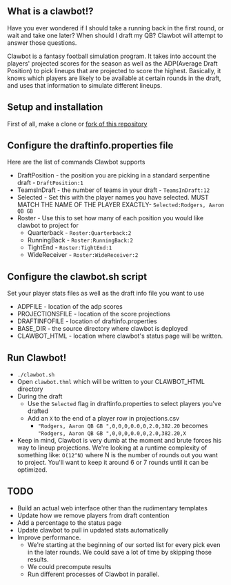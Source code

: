 ## What is a clawbot!?

Have you ever wondered if I should take a running back in the first round, or wait and take one later?  When should I draft my QB? Clawbot will attempt to answer those questions.

Clawbot is a fantasy football simulation program.  It takes into account the players' projected scores for the season as well as the ADP(Average Draft Position) to pick lineups that are projected to score the highest.  Basically, it knows which players are likely to be available at certain rounds in the draft, and uses that information to simulate different lineups.

## Setup and installation

First of all, make a clone or [fork of this repository](http://help.github.com/fork-a-repo/)

## Configure the draftinfo.properties file

Here are the list of commands Clawbot supports

- DraftPosition - the position you are picking in a standard serpentine draft - `DraftPosition:1`
- TeamsInDraft - the number of teams in your draft - `TeamsInDraft:12`
- Selected - Set this with the player names you have selected. MUST MATCH THE NAME OF THE PLAYER EXACTLY- `Selected:Rodgers, Aaron QB GB`
- Roster - Use this to set how many of each position you would like clawbot to project for
	- Quarterback - `Roster:Quarterback:2`
	- RunningBack - `Roster:RunningBack:2`
	- TightEnd - `Roster:TightEnd:1`
	- WideReceiver - `Roster:WideReceiver:2`

## Configure the clawbot.sh script

Set your player stats files as well as the draft info file you want to use
- ADPFILE - location of the adp scores
- PROJECTIONSFILE - location of the score projections
- DRAFTINFOFILE - location of draftinfo.properties
- BASE_DIR - the source directory where clawbot is deployed
- CLAWBOT_HTML - location where clawbot's status page will be written.

## Run Clawbot!

- `./clawbot.sh`
- Open `clawbot.thml` which will be written to your CLAWBOT_HTML directory
- During the draft
	- Use the `Selected` flag in draftinfo.properties to select players you've drafted
	- Add an `X` to the end of a player row in projections.csv
		- `"Rodgers, Aaron QB GB ",0,0,0,0.0,0,2.0,382.20` becomes `"Rodgers, Aaron QB GB ",0,0,0,0.0,0,2.0,382.20,X`
- Keep in mind, Clawbot is very dumb at the moment and brute forces his way to lineup projections.  We're looking at a runtime complexity of something like:
`O(12^N)` where N is the number of rounds out you want to project.  You'll want to keep it around 6 or 7 rounds until it can be optimized.

## TODO

- Build an actual web interface other than the rudimentary templates
- Update how we remove players from draft contention
- Add a percentage to the status page
- Update clawbot to pull in updated stats automatically
- Improve performance.
    - We're starting at the beginning of our sorted list for every pick even in the later rounds. We could save a lot of time by skipping those results.
    - We could precompute results
    - Run different processes of Clawbot in parallel.
